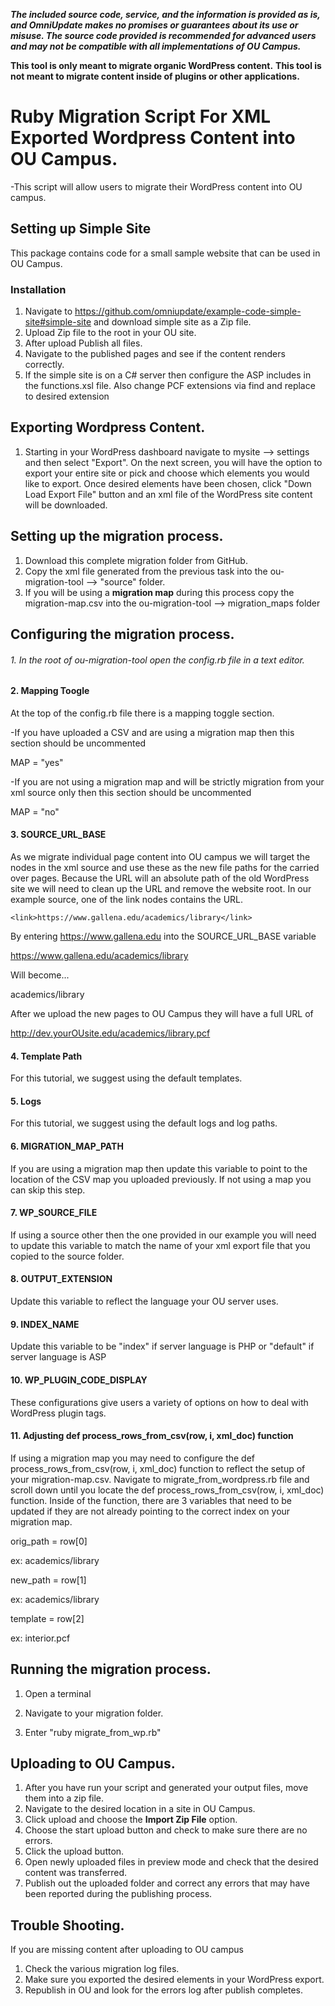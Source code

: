 ***The included source code, service, and the information is provided as is, and OmniUpdate makes no promises or guarantees about its use or misuse. The source code provided is recommended for advanced users and may not be compatible with all implementations of OU Campus.***

**This tool is only meant to migrate organic WordPress content.**
**This tool is not meant to migrate content inside of plugins or other applications.**

# Ruby Migration Script For XML Exported Wordpress Content into OU Campus. 
-This script will allow users to migrate their WordPress content into OU campus. 

## Setting up Simple Site
This package contains code for a small sample website that can be used in OU Campus.
### Installation
1. Navigate to https://github.com/omniupdate/example-code-simple-site#simple-site and download simple site as a Zip file.
2. Upload Zip file to the root in your OU site.
3. After upload Publish all files.
4. Navigate to the published pages and see if the content renders correctly.
5. If the simple site is on a C# server then configure the ASP includes in the functions.xsl file. Also change PCF extensions via find and replace to desired extension

## Exporting Wordpress Content. 
1. Starting in your WordPress dashboard navigate to mysite --> settings and then select "Export". On the next screen, you will have the option to export your entire site or pick and choose which elements you would like to export. Once desired elements have been chosen, click "Down Load Export File" button and an xml file of the WordPress site content will be downloaded. 

## Setting up the migration process. 
1. Download this complete migration folder from GitHub. 
2. Copy the xml file generated from the previous task into the ou-migration-tool --> "source" folder.
3. If you will be using a **migration map** during this process copy the migration-map.csv into the ou-migration-tool --> migration_maps folder 


## Configuring the migration process. 
###### 1. In the root of ou-migration-tool open the config.rb file in a text editor.

#### 2. Mapping Toogle

At the top of the config.rb file there is a mapping toggle section. 

-If you have uploaded a CSV and are using a migration map then this section should be uncommented

MAP = "yes"

-If you are not using a migration map and will be strictly migration from your xml source only then this section should be uncommented

MAP = "no"

#### 3. SOURCE_URL_BASE
As we migrate individual page content into OU campus we will target the <link></link> nodes in the xml source and use these as the new file paths for the carried over pages. Because the URL will an absolute path of the old WordPress site we will need to clean up the URL and remove the website root. In our example source, one of the link nodes contains the URL. 


`<link>https://www.gallena.edu/academics/library</link>`


By entering https://www.gallena.edu into the SOURCE_URL_BASE variable 


https://www.gallena.edu/academics/library
 
Will become...

academics/library 

After we upload the new pages to OU Campus they will have a full URL of 

http://dev.yourOUsite.edu/academics/library.pcf

#### 4. Template Path
For this tutorial, we suggest using the default templates. 

#### 5. Logs
For this tutorial, we suggest using the default logs and log paths. 

#### 6. MIGRATION_MAP_PATH
If you are using a migration map then update this variable to point to the location of the CSV map you uploaded previously. If not using a map you can skip this step. 

#### 7. WP_SOURCE_FILE 
If using a source other then the one provided in our example you will need to update this variable to match the name of your xml export file that you copied to the source folder. 

#### 8. OUTPUT_EXTENSION 
Update this variable to reflect the language your OU server uses. 

#### 9. INDEX_NAME 
Update this variable to be "index" if server language is PHP or "default" if server language is ASP 

#### 10. WP_PLUGIN_CODE_DISPLAY
These configurations give users a variety of options on how to deal with WordPress plugin tags. 

#### 11. Adjusting def process_rows_from_csv(row, i, xml_doc) function
If using a migration map you may need to configure the def process_rows_from_csv(row, i, xml_doc) function to reflect the setup of your migration-map.csv. Navigate to migrate_from_wordpress.rb file and scroll down until you locate the def process_rows_from_csv(row, i, xml_doc) function. Inside of the function, there are 3 variables that need to be updated if they are not already pointing to the correct index on your migration map.

  orig_path = row[0]
  
  ex: academics/library 
  
  new_path = row[1]
  
  ex: academics/library 
  
  template = row[2]
  
  ex: interior.pcf

## Running the migration process. 

1. Open a terminal 

2. Navigate to your migration folder.

3. Enter "ruby migrate_from_wp.rb"

 ## Uploading to OU Campus.
1. After you have run your script and generated your output files, move them into a zip file. 
2. Navigate to the desired location in a site in OU Campus. 
3. Click upload and choose the **Import Zip File** option. 
4. Choose the start upload button and check to make sure there are no errors. 
5. Click the upload button. 
6. Open newly uploaded files in preview mode and check that the desired content was transferred. 
7. Publish out the uploaded folder and correct any errors that may have been reported during the publishing process. 

 ## Trouble Shooting. 
If you are missing content after uploading to OU campus 
1. Check the various migration log files. 
2. Make sure you exported the desired elements in your WordPress export. 
3. Republish in OU and look for the errors log after publish completes. 
